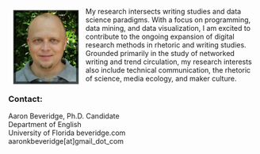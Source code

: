 <p><img src="./images/headshot1_tiny.jpg" align="left" style="display:inline;margin:6px 14px 0px 10px;"/>My research intersects writing studies and data science paradigms. With a focus on programming, data mining, and data visualization, I am excited to contribute to the ongoing expansion of digital research methods in rhetoric and writing studies. Grounded primarily in the study of networked writing and trend circulation, my research interests also include technical communication, the rhetoric of science, media ecology, and maker culture.</p>

### **Contact:**
Aaron Beveridge, Ph.D. Candidate  
Department of English  
University of Florida  beveridge.com  
aaronkbeveridge[at]gmail_dot_com
